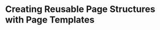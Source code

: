 # Creating Reusable Page Structures with Page Templates

<!-- When a business begins to add content to their digital experience platform, it's important to provide consistent page design and enable rapid page creation throughout the platform. Some use cases may require a large amount of similar pages throughout the platform. Marketing might want every landing page to have the same layout and design. The platform administrator might find that having a few different basic page layouts ready to go improves efficiency when adding new pages to existing sites.

## Rapid Page Publication for Livingstone {#livingstone}

The Livingstone Hotels & Resorts team has decided that they need landing pages for each of their hotels and resorts. These new pages need to be in line with the hotel group's current marketing push and will also feature a blurb about the hotel and any current deals and packages. The design team would like all the pages to have a similar structure and design to stay in line with their mockups.

Josiah Copeland wants an easy way to rapidly add pages with the same basic structure as a landing page for each of the hotels and resorts. The easier it is to add the landing pages and get them approved by Marketing, the faster the Livingstone platform can go live. Josiah also realizes that it is important to have a way to save the landing page design and structure in case Livingstone ever adds any new hotels or resorts, and, conversely, if the Livingstone design team ever changes their design, the landing pages should all inherit the necessary changes. This way, they don't need to edit each one individually.

## What are Page Templates? {#what}

Although individual pages can be created and modified manually, it's best to streamline the process as much as possible. One of the best ways to do this is by implementing Liferay's _Page Templates_.

<br />

<div class="key-point">
Key Point: <br />
<b>Page Templates</b> are pre-configured pages that can be used to rapidly generate new site pages in any site.
</div>

<br />

There are two kinds of page templates available on the platform:
1. Content Page Templates
2. Widget Page Templates

_Content Page Templates_ are constructed from Page Fragments. They are user-defined collections of Fragments. These templates are managed under the _`Site Administration → Build → Pages`_ section of a site and are found under the _Page Templates_ tab. A new Collection will need to be created to manage the Page Templates before any templates can be added to a new content page. Once a Collection is created, new templates can be added to the Collection. Templates for Content Pages are created in the same way that you would create a standard Content Page. Fragments are selected from existing Fragment collections.

_Widget Page Templates_ group together a collection of Widgets that can be reused when creating a new Layout page. When creating similar pages across the platform, it makes sense to use Page Templates. When deciding which type of Page Template to use, think about whether widgets are going to be used to display your content. If you want to display particular assets, collaboration tools, or search results, Widget Page Templates are the best option.

<br />

<figure>
	<img src="../images/lecture-images/creating-content-template.png" style="max-height: 100%" />
	<figcaption style="font-size: x-small">Fig.1 An example of a page created with a Content Page Template</figcaption>
</figure>

<br />

Once a Content Page Template is published, users can select the template when creating a new Content Page.

<br />

<figure>
	<img src="../images/lecture-images/choosing-content-template.png" style="max-height: 100%" />
	<figcaption style="font-size: x-small">Fig.2 Adding a new page and selecting a Content Page Template</figcaption>
</figure>

<br />

Widget Page Templates are managed on the _Global_ site. You can find existing templates and create new ones by going to _`Site Administration → Build → Pages`_ for the _Global_ site.

<br />

<figure>
	<img src="../images/lecture-images/default-widget-templates.png" style="max-height: 100%" />
	<figcaption style="font-size: x-small">Fig.3 Page Templates in the Global Site</figcaption>
</figure>

<br />

The default Widget Page Templates available are the Search, Blog, and Wiki templates. Once a new Page Template for Widget pages is created, Widgets can be added to the page as needed. Content to be displayed on the page will be included once the Page Template for Widgets has been used to create a new page on a Site.

<br />

<figure>
	<img src="../images/lecture-images/widget-template.png" style="max-height: 100%" />
	<figcaption style="font-size: x-small">Fig.4 An example of a Widget Page Template</figcaption>
</figure>

<br />

Page Templates for Widget Pages can be found under the _Global Templates_ collection when creating a new page on a Site. Users can select any of the Templates that exist on the _Global_ site from the _Global Templates_ tab found under _Collections_ when adding a new page.

<br />

<figure>
	<img src="../images/lecture-images/global-templates.png" style="max-height: 100%" />
	<figcaption style="font-size: x-small">Fig.5 Adding a new page using a Widget Page Template</figcaption>
</figure>

<br />

## Benefits of Page Templates {#benefits}

Page Templates are useful for rapidly adding similar types of pages throughout the platform. Using page templates for similar types of pages creates a consistent look and feel for your platform and simplifies site development. After initial platform development, Page Templates are still useful because all pages created from a page template can inherit the changes made to that template. This way, a design change for a certain type of page only needs to be made once if all pages of that type share the same template.

<div class="key-point">
Key Point: <br />
Pages created from the same Page Template can inherit later changes made to that template.
</div>

When a user creates a Widget Page Template and chooses to _Inherit changes_, any new changes made to the template will automatically be made on the page created from the template. Using this feature of page templates saves administrators a lot of time. This simplifies page maintenance by reducing the amount of work and time needed to make updates.

<div class="note">
Note: When Inherit Changes is activated, individual instances of the Widgets on the page can no longer be customized. If you need to turn automatic propagation off, go to the Configuration menu for the page and turn off the Inherit Changes option.
</div>

## Configuring Page Templates {#configure}

Once a Widget Page Template is created, there are a few other configuration options available to the user: 

_SEO settings:_ administrators can add metadata for SEO to the page. They can update the page's HTML title, description, keywords, and robots directly through the platform's administrative view. 

<br />

<figure>
	<img src="../images/lecture-images/seo.png" style="max-height: 100%" />
	<figcaption style="font-size: x-small">Fig.6 Configuring SEO on a new page</figcaption>
</figure>

<br />

A custom theme can be configured directly to Widget Page Templates. By defining a specific look-and-feel for the template, each page created from the template can look consistent and in line with requirements from Design or Marketing. This means, however, that while the landing pages will have consistent branding, each hotel website can still have its own distinct content. 

<figure>
	<img src="../images/lecture-images/look-feel.png" style="max-height: 67%" />
	<figcaption style="font-size: x-small">Fig.7 Configuring the look and feel for a page</figcaption>
</figure>

<br />

When configuring a page template's advanced features, administrators can add things like custom JavaScript or an icon to be shown in the navigation menu.

<div class="summary">
<h3>Knowledge Check</h3>
<ul>
  <li>Liferay provides tools to quickly create pages and ______________.</li>
  <li>Page Templates can be created to ______________________ layouts, styling, and widgets for individual pages.</li>
  <li>_______________________ can have the Inherit Changes option turned on to inherit changes from the template to the page using it.</li>
</ul>
</div> -->
